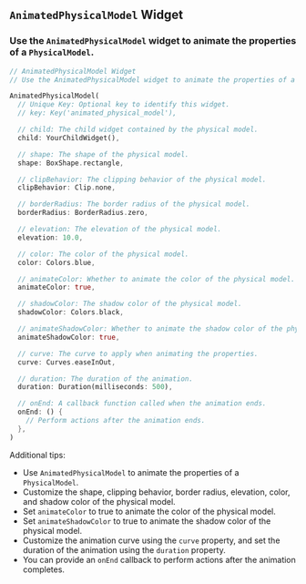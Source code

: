 ## `AnimatedPhysicalModel` Widget
### Use the `AnimatedPhysicalModel` widget to animate the properties of a `PhysicalModel`.

```dart
// AnimatedPhysicalModel Widget
// Use the AnimatedPhysicalModel widget to animate the properties of a PhysicalModel.

AnimatedPhysicalModel(
  // Unique Key: Optional key to identify this widget.
  // key: Key('animated_physical_model'),

  // child: The child widget contained by the physical model.
  child: YourChildWidget(),

  // shape: The shape of the physical model.
  shape: BoxShape.rectangle,

  // clipBehavior: The clipping behavior of the physical model.
  clipBehavior: Clip.none,

  // borderRadius: The border radius of the physical model.
  borderRadius: BorderRadius.zero,

  // elevation: The elevation of the physical model.
  elevation: 10.0,

  // color: The color of the physical model.
  color: Colors.blue,

  // animateColor: Whether to animate the color of the physical model.
  animateColor: true,

  // shadowColor: The shadow color of the physical model.
  shadowColor: Colors.black,

  // animateShadowColor: Whether to animate the shadow color of the physical model.
  animateShadowColor: true,

  // curve: The curve to apply when animating the properties.
  curve: Curves.easeInOut,

  // duration: The duration of the animation.
  duration: Duration(milliseconds: 500),

  // onEnd: A callback function called when the animation ends.
  onEnd: () {
    // Perform actions after the animation ends.
  },
)
```

Additional tips:
- Use `AnimatedPhysicalModel` to animate the properties of a `PhysicalModel`.
- Customize the shape, clipping behavior, border radius, elevation, color, and shadow color of the physical model.
- Set `animateColor` to true to animate the color of the physical model.
- Set `animateShadowColor` to true to animate the shadow color of the physical model.
- Customize the animation curve using the `curve` property, and set the duration of the animation using the `duration` property.
- You can provide an `onEnd` callback to perform actions after the animation completes.
